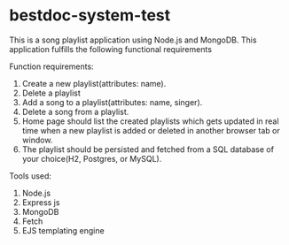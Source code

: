 # bestdoc-system-test

This is a song playlist application using Node.js and MongoDB. This application fulfills the following functional requirements

Function requirements:
1. Create a new playlist(attributes: name).
2. Delete a playlist
3. Add a song to a playlist(attributes: name, singer).
4. Delete a song from a playlist.
5. Home page should list the created playlists which gets updated in real time when a new playlist is added or deleted in another browser tab or window.
6. The playlist should be persisted and fetched from a SQL database of your choice(H2, Postgres, or MySQL).

Tools used:
1. Node.js
2. Express js
3. MongoDB
4. Fetch 
5. EJS templating engine
